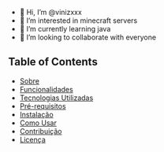 - 👋 Hi, I’m @vinizxxx
- 👀 I’m interested in minecraft servers
- 🌱 I’m currently learning java
- 💞️ I’m looking to collaborate with everyone
## Table of Contents
- [Sobre](#sobre)
- [Funcionalidades](#funcionalidades)
- [Tecnologias Utilizadas](#tecnologias-utilizadas)
- [Pré-requisitos](#pré-requisitos)
- [Instalação](#instalação)
- [Como Usar](#como-usar)
- [Contribuição](#contribuição)
- [Licença](#licença)
<!---
vinizxxx/vinizxxx is a ✨ special ✨ repository because its `README.md` (this file) appears on your GitHub profile.
You can click the Preview link to take a look at your changes.
--->
